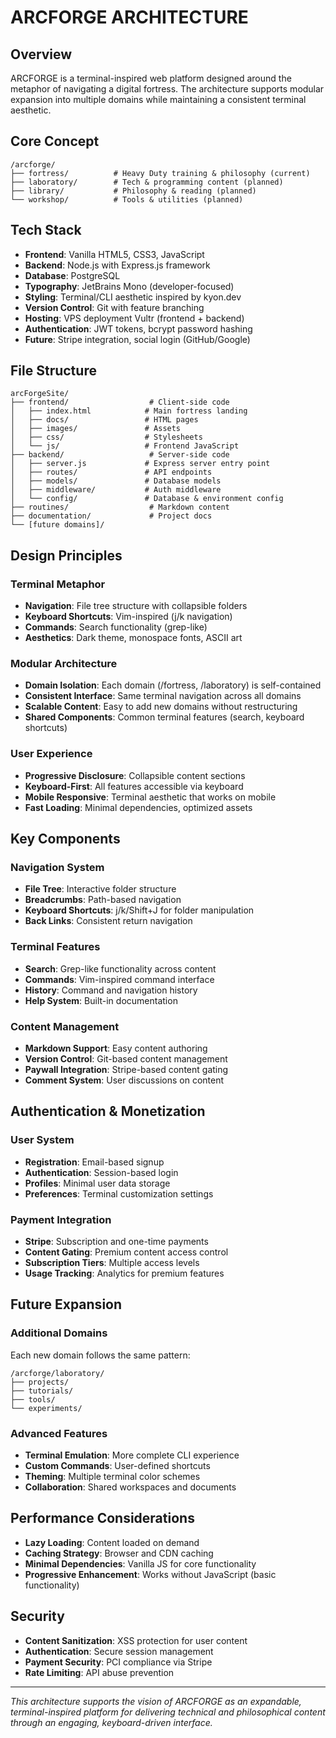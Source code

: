 # ARCFORGE ARCHITECTURE

## Overview
ARCFORGE is a terminal-inspired web platform designed around the metaphor of navigating a digital fortress. The architecture supports modular expansion into multiple domains while maintaining a consistent terminal aesthetic.

## Core Concept
```
/arcforge/
├── fortress/          # Heavy Duty training & philosophy (current)
├── laboratory/        # Tech & programming content (planned)
├── library/           # Philosophy & reading (planned)
└── workshop/          # Tools & utilities (planned)
```

## Tech Stack
- **Frontend**: Vanilla HTML5, CSS3, JavaScript
- **Backend**: Node.js with Express.js framework
- **Database**: PostgreSQL
- **Typography**: JetBrains Mono (developer-focused)
- **Styling**: Terminal/CLI aesthetic inspired by kyon.dev
- **Version Control**: Git with feature branching
- **Hosting**: VPS deployment Vultr (frontend + backend)
- **Authentication**: JWT tokens, bcrypt password hashing
- **Future**: Stripe integration, social login (GitHub/Google)

## File Structure
```
arcForgeSite/
├── frontend/                  # Client-side code
│   ├── index.html            # Main fortress landing
│   ├── docs/                 # HTML pages
│   ├── images/               # Assets
│   ├── css/                  # Stylesheets
│   └── js/                   # Frontend JavaScript
├── backend/                   # Server-side code
│   ├── server.js             # Express server entry point
│   ├── routes/               # API endpoints
│   ├── models/               # Database models
│   ├── middleware/           # Auth middleware
│   └── config/               # Database & environment config
├── routines/                  # Markdown content
├── documentation/             # Project docs
└── [future domains]/
```

## Design Principles

### Terminal Metaphor
- **Navigation**: File tree structure with collapsible folders
- **Keyboard Shortcuts**: Vim-inspired (j/k navigation)
- **Commands**: Search functionality (grep-like)
- **Aesthetics**: Dark theme, monospace fonts, ASCII art

### Modular Architecture
- **Domain Isolation**: Each domain (/fortress, /laboratory) is self-contained
- **Consistent Interface**: Same terminal navigation across all domains
- **Scalable Content**: Easy to add new domains without restructuring
- **Shared Components**: Common terminal features (search, keyboard shortcuts)

### User Experience
- **Progressive Disclosure**: Collapsible content sections
- **Keyboard-First**: All features accessible via keyboard
- **Mobile Responsive**: Terminal aesthetic that works on mobile
- **Fast Loading**: Minimal dependencies, optimized assets

## Key Components

### Navigation System
- **File Tree**: Interactive folder structure
- **Breadcrumbs**: Path-based navigation
- **Keyboard Shortcuts**: j/k/Shift+J for folder manipulation
- **Back Links**: Consistent return navigation

### Terminal Features
- **Search**: Grep-like functionality across content
- **Commands**: Vim-inspired command interface
- **History**: Command and navigation history
- **Help System**: Built-in documentation

### Content Management
- **Markdown Support**: Easy content authoring
- **Version Control**: Git-based content management
- **Paywall Integration**: Stripe-based content gating
- **Comment System**: User discussions on content

## Authentication & Monetization

### User System
- **Registration**: Email-based signup
- **Authentication**: Session-based login
- **Profiles**: Minimal user data storage
- **Preferences**: Terminal customization settings

### Payment Integration
- **Stripe**: Subscription and one-time payments
- **Content Gating**: Premium content access control
- **Subscription Tiers**: Multiple access levels
- **Usage Tracking**: Analytics for premium features

## Future Expansion

### Additional Domains
Each new domain follows the same pattern:
```
/arcforge/laboratory/
├── projects/
├── tutorials/
├── tools/
└── experiments/
```

### Advanced Features
- **Terminal Emulation**: More complete CLI experience
- **Custom Commands**: User-defined shortcuts
- **Theming**: Multiple terminal color schemes
- **Collaboration**: Shared workspaces and documents

## Performance Considerations
- **Lazy Loading**: Content loaded on demand
- **Caching Strategy**: Browser and CDN caching
- **Minimal Dependencies**: Vanilla JS for core functionality
- **Progressive Enhancement**: Works without JavaScript (basic functionality)

## Security
- **Content Sanitization**: XSS protection for user content
- **Authentication**: Secure session management
- **Payment Security**: PCI compliance via Stripe
- **Rate Limiting**: API abuse prevention

---

*This architecture supports the vision of ARCFORGE as an expandable, terminal-inspired platform for delivering technical and philosophical content through an engaging, keyboard-driven interface.*